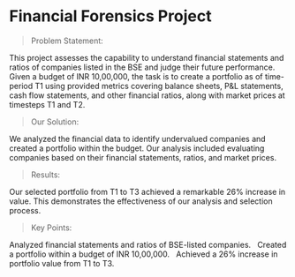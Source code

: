 # Financial Forensics Project
> Problem Statement:

This project assesses the capability to understand financial statements and ratios of companies listed in the BSE and judge their future performance.  Given a budget of INR 10,00,000, the task is to create a portfolio as of time-period T1 using provided metrics covering balance sheets, P&L statements, cash flow statements, and other financial ratios, along with market prices at timesteps T1 and T2.    

> Our Solution:

We analyzed the financial data to identify undervalued companies and created a portfolio within the budget.  Our analysis included evaluating companies based on their financial statements, ratios, and market prices.    

> Results:

Our selected portfolio from T1 to T3 achieved a remarkable 26% increase in value.  This demonstrates the effectiveness of our analysis and selection process.    

> Key Points:

Analyzed financial statements and ratios of BSE-listed companies.    
Created a portfolio within a budget of INR 10,00,000.    
Achieved a 26% increase in portfolio value from T1 to T3.
